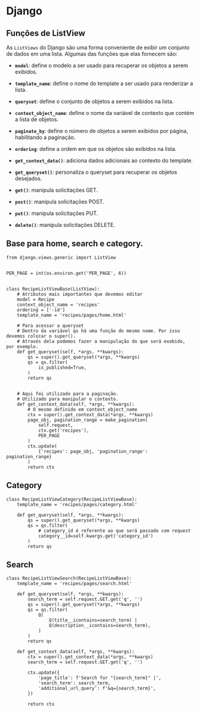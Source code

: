 # Django

## Funções de ListView

As `ListViews` do Django são uma forma conveniente de exibir um conjunto de dados em uma lista. Algumas das funções que elas fornecem são:

- **`model`**: define o modelo a ser usado para recuperar os objetos a serem exibidos.

- **`template_name`**: define o nome do template a ser usado para renderizar a lista.

- **`queryset`**: define o conjunto de objetos a serem exibidos na lista.

- **`context_object_name`**: define o nome da variável de contexto que contém a lista de objetos.

- **`paginate_by`**: define o número de objetos a serem exibidos por página, habilitando a paginação.

- **`ordering`**: define a ordem em que os objetos são exibidos na lista.

- **`get_context_data()`**: adiciona dados adicionais ao contexto do template.

- **`get_queryset()`**: personaliza o queryset para recuperar os objetos desejados.

- **`get()`**: manipula solicitações GET.

- **`post()`**: manipula solicitações POST.

- **`put()`**: manipula solicitações PUT.

- **`delete()`**: manipula solicitações DELETE.


## Base para home, search e category.
```
from django.views.generic import ListView


PER_PAGE = int(os.environ.get('PER_PAGE', 6))


class RecipeListViewBase(ListView):
    # Atributos mais importantes que devemos editar
    model = Recipe
    context_object_name = 'recipes'
    ordering = ['-id']
    template_name = 'recipes/pages/home.html'

    # Para acessar a queryset
    # Dentro da variável qs há uma função do mesmo nome. Por isso devemos colocar o super().
    # Através dela podemos fazer a manipulação do que será exebido, por exemplo.
    def get_queryset(self, *args, **kwargs):
        qs = super().get_queryset(*args, **kwargs)
        qs = qs.filter(
            is_published=True,
        )
        return qs


    # Aqui foi utilizado para a paginação.
    # Utilizado para manipular o contexto.
    def get_context_data(self, *args, **kwargs):
        # O mesmo definido em context_object_name
        ctx = super().get_context_data(*args, **kwargs)
        page_obj, pagination_range = make_pagination(
            self.request,
            ctx.get('recipes'),
            PER_PAGE
        )
        ctx.update(
            {'recipes': page_obj, 'pagination_range': pagination_range}
        )
        return ctx
```

## Category
```
class RecipeListViewCategory(RecipeListViewBase):
    template_name = 'recipes/pages/category.html'

    def get_queryset(self, *args, **kwargs):
        qs = super().get_queryset(*args, **kwargs)
        qs = qs.filter(
            # category_id é referente ao que será passado com request
            category__id=self.kwargs.get('category_id')
        )
        return qs
```

## Search
```
class RecipeListViewSearch(RecipeListViewBase):
    template_name = 'recipes/pages/search.html'

    def get_queryset(self, *args, **kwargs):
        search_term = self.request.GET.get('q', '')
        qs = super().get_queryset(*args, **kwargs)
        qs = qs.filter(
            Q(
                Q(title__icontains=search_term) |
                Q(description__icontains=search_term),
            )
        )
        return qs

    def get_context_data(self, *args, **kwargs):
        ctx = super().get_context_data(*args, **kwargs)
        search_term = self.request.GET.get('q', '')

        ctx.update({
            'page_title': f'Search for "{search_term}" |',
            'search_term': search_term,
            'additional_url_query': f'&q={search_term}',
        })

        return ctx
```
